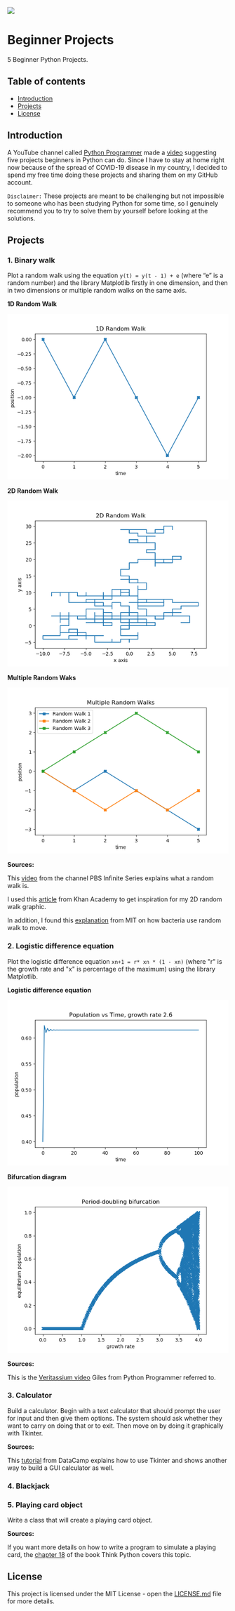 [![](https://img.shields.io/github/license/LFuciarelli/beginner-projects)](https://github.com/LFuciarelli/beginner-projects/blob/master/LICENSE.md)
# Beginner Projects
5 Beginner Python Projects.
## Table of contents
* [Introduction](#introduction)
* [Projects](#projects)
* [License](#license)
## Introduction
A YouTube channel called [Python Programmer](https://www.youtube.com/user/consumerchampion) made a [video](https://www.youtube.com/watch?v=SrSl6T1My00) suggesting five projects beginners in Python can do. Since I have to stay at home right now because of the spread of COVID-19 disease in my country, I decided to spend my free time doing these projects and sharing them on my GitHub account.

`Disclaimer:` These projects are meant to be challenging but not impossible to someone who has been studying Python for some time, so I genuinely recommend you to try to solve them by yourself before looking at the solutions.
## Projects
### 1. Binary walk
Plot a random walk using the equation `y(t) = y(t - 1) + e` (where “e” is a random number) and the library Matplotlib firstly in one dimension, and then in two dimensions or multiple random walks on the same axis.

**1D Random Walk**

![](images/1D_random_walk.png)

**2D Random Walk**

![](images/2D_random_walk.png)

**Multiple Random Waks**

![](images/multiple_random_walks.png)

**Sources:**

This [video](https://www.youtube.com/watch?v=stgYW6M5o4k) from the channel PBS Infinite Series explains what a random walk is.

I used this [article](https://www.khanacademy.org/computing/computer-programming/programming-natural-simulations/programming-randomness/a/random-walks) from Khan Academy to get inspiration for my 2D random walk graphic.

In addition, I found this [explanation](https://www.mit.edu/~kardar/teaching/projects/chemotaxis(AndreaSchmidt)/more_random.htm) from MIT on how bacteria use random walk to move.
### 2. Logistic difference equation
Plot the logistic difference equation `xn+1 = r* xn * (1 - xn)` (where "r" is the growth rate and "x" is percentage of the maximum) using the library Matplotlib.

**Logistic difference equation**

![](images/logistic_difference_equation.png)

**Bifurcation diagram**

![](images/bifurcation_diagram.png)

**Sources:**

This is the [Veritassium video](https://www.youtube.com/watch?v=ovJcsL7vyrk) Giles from Python Programmer referred to.

### 3. Calculator

Build a calculator. Begin with a text calculator that should prompt the user for input and then give them options. The system should ask whether they want to carry on doing that or to exit. Then move on by doing it graphically with Tkinter.

**Sources:**

This [tutorial](https://www.datacamp.com/community/tutorials/gui-tkinter-python) from DataCamp explains how to use Tkinter and shows another way to build a GUI calculator as well.

### 4. Blackjack
### 5. Playing card object
Write a class that will create a playing card object.

**Sources:**

If you want more details on how to write a program to simulate a playing card, the [chapter 18](http://greenteapress.com/thinkpython/html/thinkpython019.html) of the book Think Python covers this topic.

## License
This project is licensed under the MIT License - open the [LICENSE.md](https://github.com/LFuciarelli/beginner-projects/blob/master/LICENSE.md) file for more details.

